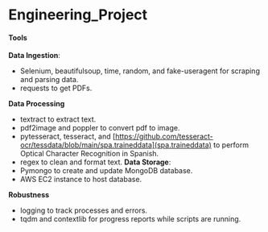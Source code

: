 # Engineering_Project

#### Tools
**Data Ingestion**:
- Selenium, beautifulsoup, time, random, and fake-useragent for scraping and parsing data.
- requests to get PDFs.

**Data Processing**
- textract to extract text.
- pdf2image and poppler to convert pdf to image.
- pytesseract, tesseract, and [https://github.com/tesseract-ocr/tessdata/blob/main/spa.traineddata](spa.traineddata) to perform Optical Character Recognition in Spanish.
- regex to clean and format text.
**Data Storage**:
- Pymongo to create and update MongoDB database.
- AWS EC2 instance to host database.

**Robustness**
- logging to track processes and errors.
- tqdm and contextlib for progress reports while scripts are running.
